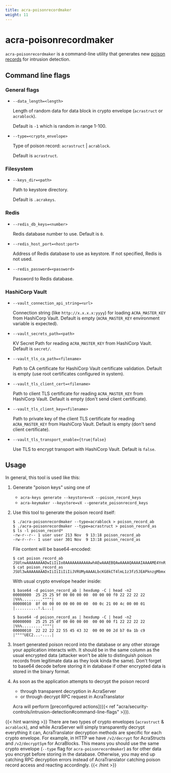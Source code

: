```yaml
---
title: acra-poisonrecordmaker
weight: 11
---
```


# acra-poisonrecordmaker

`acra-poisonrecordmaker` is a command-line utility that generates new [poison records](/acra/security-controls/intrusion-detection) for intrusion detection.

## Command line flags

### General flags

* `--data_length=<length>`

  Length of random data for data block in crypto envelope (`acrastruct` or `acrablock`).

  Default is `-1` which is random in range 1-100.

* `--type=<crypto_envelope>`

  Type of poison record: `acrastruct` | `acrablock`.

  Default is `acrastruct`.

### Filesystem

* `--keys_dir=<path>`

  Path to keystore directory.

  Default is `.acrakeys`.


### Redis

* `--redis_db_keys=<number>`

  Redis database number to use.
  Default is `0`.
  <!-- `acra-server -help` says default is `-1` but in `cmd/redis.go` I see `redisDefaultDB = 0` -->
  <!-- this var is also used as default value for the flag, where's the truth? -->

* `--redis_host_port=<host:port>`

  Address of Redis database to use as keystore.
  If not specified, Redis is not used.

* `--redis_password=<password>`

  Password to Redis database.


### HashiCorp Vault

* `--vault_connection_api_string=<url>`

  Connection string (like `http://x.x.x.x:yyyy`) for loading `ACRA_MASTER_KEY` from HashiCorp Vault.
  Default is empty (`ACRA_MASTER_KEY` environment variable is expected).

* `--vault_secrets_path=<path>`

  KV Secret Path for reading `ACRA_MASTER_KEY` from HashiCorp Vault.
  Default is `secret/`.

* `--vault_tls_ca_path=<filename>`

  Path to CA certificate for HashiCorp Vault certificate validation.
  Default is empty (use root certificates configured in system).

* `--vault_tls_client_cert=<filename>`

  Path to client TLS certificate for reading `ACRA_MASTER_KEY` from HashiCorp Vault.
  Default is empty (don't send client certificate).

* `--vault_tls_client_key=<filename>`

  Path to private key of the client TLS certificate for reading `ACRA_MASTER_KEY` from HashiCorp Vault.
  Default is empty (don't send client certificate).

* `--vault_tls_transport_enable={true|false}`

  Use TLS to encrypt transport with HashiCorp Vault.
  Default is `false`.

## Usage

In general, this tool is used like this:

1) Generate "poison keys" using one of
   * `acra-keys generate --keystore=vX --poison_record_keys`
   * `acra-keymaker --keystore=vX --generate_poisonrecord_keys`

2) Use this tool to generate the poison record itself:

   ```
   $ ./acra-poisonrecordmaker --type=acrablock > poison_record_ab
   $ ./acra-poisonrecordmaker --type=acrastruct > poison_record_as
   $ ls -l poison_record*
   -rw-r--r-- 1 user user 213 Nov  9 13:18 poison_record_ab
   -rw-r--r-- 1 user user 301 Nov  9 13:18 poison_record_as
   ```

   File content will be base64-encoded:
   ```
   $ cat poison_record_ab
   JSUlnwAAAAAAAADwIiIiIo8AAAAAAAAAAAwhAEwAAAEBQAwAAAAQAAAAIAAAAME4YnR4NYfwH6fhIoDcQsXf0GPpRPKBzE0jiPRvAx6lsbsM2wqtFXwQDP2zVB16BIL7TofIE8FEzvYK8QABAUAMAAAAEAAAAAkAAAD1FOJL82EdUoHYOEgcjk+GpWG1iEbPVZ9EyruCue7oix0Gww6D
   $ cat poison_record_as
   JSUl3wAAAAAAAADxIiIiIiIiIiJVRUMyAAAALbcKG8kCT4lmL1z3fz5JEAPknzgMbmxTqCSpirGSRi2Itmoc2pQgJwQmVAAAAAABAUAMAAAAEAAAACAAAADvLC6TB/8c3VaZoqr8nAgsw8leOB9NFwWbxoxYC5MKaXQP8RjTS7OkC9Rw3wu2ZpXCqJjN70lN4mjBq1lCAAAAAAAAAAABAUAMAAAAEAAAABYAAADzcOwIwaztpphfSKqkC6Z6l4fKIJPg39sLXFHa5qvVYvHGBAg9J4vAF9kj1RfXt6IT6w==
   ```

   With usual crypto envelope header inside:
   ```
   $ base64 -d poison_record_ab | hexdump -C | head -n2
   00000000  25 25 25 9f 00 00 00 00  00 00 00 f0 22 22 22 22  |%%%.........""""|
   00000010  8f 00 00 00 00 00 00 00  00 0c 21 00 4c 00 00 01  |..........!.L...|

   $ base64 -d poison_record_as | hexdump -C | head -n2
   00000000  25 25 25 df 00 00 00 00  00 00 00 f1 22 22 22 22  |%%%.........""""|
   00000010  22 22 22 22 55 45 43 32  00 00 00 2d b7 0a 1b c9  |""""UEC2...-....|
   ```


3) Insert generated poison record into the database or any other storage your application interacts with.
   It should be in the same column as the usual encrypted data
   (attacker won't be able to distinguish poison records from legitimate data as they look kinda the same).
   Don't forget to base64 decode before storing it in database if other encrypted data is stored in the binary format.

4) As soon as the application attempts to decrypt the poison record

   * through transparent decryption in AcraServer
   * or through decrypt RPC request in AcraTranslator

   Acra will perform [preconfigured actions]({{< ref "acra/security-controls/intrusion-detection#command-line-flags" >}}).

{{< hint warning >}}
There are two types of crypto envelopes (`acrastruct` & `acrablock`),
and while AcraServer will simply transparently decrypt everything it can,
AcraTranslator decryption methods are specific for each crypto envelope.
For example, in HTTP we have `/v2/decrypt` for AcraStructs and `/v2/decryptSym` for AcraBlocks.
This means you should use the same crypto envelope (`--type` flag for `acra-poisonrecordmaker`)
as for other data you encrypt before storing in the database.
Otherwise, you may end up catching RPC decryption errors instead of AcraTranslator catching poison record access and reacting accordingly.
{{< /hint >}}
